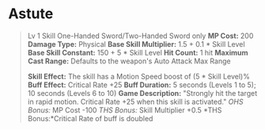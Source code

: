 # __Astute__ #
>Lv 1 Skill
>One-Handed Sword/Two-Handed Sword only
>**MP Cost:** 200
>**Damage Type:** Physical
> **Base Skill Multiplier:** 1.5 + 0.1 * Skill Level
> **Base Skill Constant:** 150 + 5 * Skill Level
> **Hit Count:** 1 hit
> **Maximum Cast Range:** Defaults to the weapon's Auto Attack Max Range
> 
> **Skill Effect:** The skill has a Motion Speed boost of (5 * Skill Level)%
> **Buff Effect:** Critical Rate +25
> **Buff Duration:** 5 seconds (Levels 1 to 5); 10 seconds (Levels 6 to 10)
> **Game Description:** "Strongly hit the target in rapid motion. Critical Rate +25 when this skill is activated."
> *OHS Bonus:* MP Cost -100
> *THS Bonus:* Skill Multiplier +0.5
> *THS Bonus:*Critical Rate of buff is doubled
